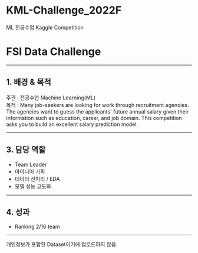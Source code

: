 # KML-Challenge_2022F
ML 전공수업 Kaggle Competition
# FSI Data Challenge
---
## 1. 배경 & 목적
주관 : 전공수업 Machine Learning(ML)  
목적 : Many job-seekers are looking for work through recruitment agencies. The agencies want to guess the applicants' future annual salary given their information such as education, career, and job domain. This competition asks you to build an excellent salary prediction model.

---
## 3. 담당 역할
- Team Leader
- 아이디어 기획
- 데이터 전처리 / EDA
- 모델 성능 고도화
---
## 4. 성과
- Ranking 2/16 team

---
개인정보가 포함된 Dataset이기에 업로드하지 않음
